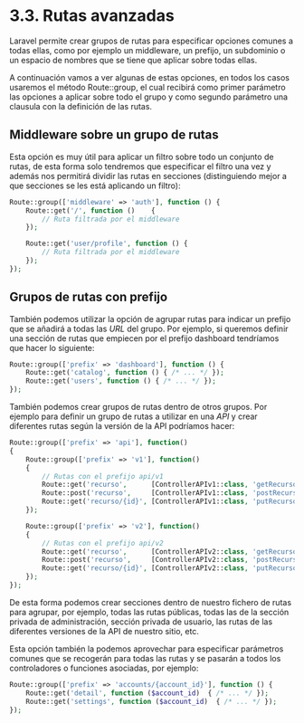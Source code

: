# 3.3. Rutas avanzadas

Laravel permite crear grupos de rutas para especificar opciones comunes a todas ellas, como por ejemplo un middleware, un prefijo, un subdominio o un espacio de nombres que se tiene que aplicar sobre todas ellas.

A continuación vamos a ver algunas de estas opciones, en todos los casos usaremos el método Route::group, el cual recibirá como primer parámetro las opciones a aplicar sobre todo el grupo y como segundo parámetro una clausula con la definición de las rutas.

## Middleware sobre un grupo de rutas

Esta opción es muy útil para aplicar un filtro sobre todo un conjunto de rutas, de esta forma solo tendremos que especificar el filtro una vez y además nos permitirá dividir las rutas en secciones (distinguiendo mejor a que secciones se les está aplicando un filtro):

```php
Route::group(['middleware' => 'auth'], function () {
    Route::get('/', function ()    {
        // Ruta filtrada por el middleware
    });

    Route::get('user/profile', function () {
        // Ruta filtrada por el middleware
    });
});
```

## Grupos de rutas con prefijo

También podemos utilizar la opción de agrupar rutas para indicar un prefijo que se añadirá a todas las _URL_ del grupo. Por ejemplo, si queremos definir una sección de rutas que empiecen por el prefijo dashboard tendríamos que hacer lo siguiente:

```php
Route::group(['prefix' => 'dashboard'], function () {
    Route::get('catalog', function () { /* ... */ });
    Route::get('users', function () { /* ... */ });
});
```

También podemos crear grupos de rutas dentro de otros grupos. Por ejemplo para definir un grupo de rutas a utilizar en una _API_ y crear diferentes rutas según la versión de la API podríamos hacer:

```php
Route::group(['prefix' => 'api'], function()
{
    Route::group(['prefix' => 'v1'], function()
    {
        // Rutas con el prefijo api/v1
        Route::get('recurso',      [ControllerAPIv1::class, 'getRecurso']);
        Route::post('recurso',     [ControllerAPIv1::class, 'postRecurso']);
        Route::get('recurso/{id}', [ControllerAPIv1::class, 'putRecurso']);
    });

    Route::group(['prefix' => 'v2'], function()
    {
        // Rutas con el prefijo api/v2
        Route::get('recurso',      [ControllerAPIv2::class, 'getRecurso']);
        Route::post('recurso',     [ControllerAPIv2::class, 'postRecurso']);
        Route::get('recurso/{id}', [ControllerAPIv2::class, 'putRecurso']);
    });
});
```

De esta forma podemos crear secciones dentro de nuestro fichero de rutas para agrupar, por ejemplo, todas las rutas públicas, todas las de la sección privada de administración, sección privada de usuario, las rutas de las diferentes versiones de la API de nuestro sitio, etc.

Esta opción también la podemos aprovechar para especificar parámetros comunes que se recogerán para todas las rutas y se pasarán a todos los controladores o funciones asociadas, por ejemplo:

```php
Route::group(['prefix' => 'accounts/{account_id}'], function () {
    Route::get('detail', function ($account_id)  { /* ... */ });
    Route::get('settings', function ($account_id)  { /* ... */ });
});
```
